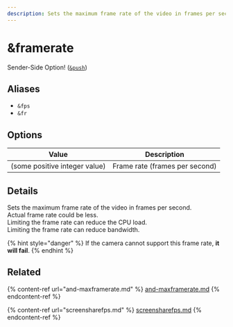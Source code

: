```yaml
---
description: Sets the maximum frame rate of the video in frames per second
---
```


# \&framerate

Sender-Side Option! ([`&push`](push.md))

## Aliases

* `&fps`
* `&fr`

## Options

| Value                         | Description                    |
| ----------------------------- | ------------------------------ |
| (some positive integer value) | Frame rate (frames per second) |

## Details

Sets the maximum frame rate of the video in frames per second.\
Actual frame rate could be less.\
Limiting the frame rate can reduce the CPU load.\
Limiting the frame rate can reduce bandwidth.

{% hint style="danger" %}
If the camera cannot support this frame rate, **it will fail**.
{% endhint %}

## Related

{% content-ref url="and-maxframerate.md" %}
[and-maxframerate.md](and-maxframerate.md)
{% endcontent-ref %}

{% content-ref url="screensharefps.md" %}
[screensharefps.md](screensharefps.md)
{% endcontent-ref %}
